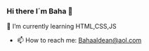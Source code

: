 ### Hi there I´m Baha 👋
🌱 I’m currently learning HTML,CSS,JS
- 📫 How to reach me: Bahaaldean@aol.com
<!--
**Bhasim/Bhasim** is a ✨ _special_ ✨ repository because its `README.md` (this file) appears on your GitHub profile.

Here are some ideas to get you started:

- 🌱 I’m currently learning HTML,CSS,JS
- 👯 I’m looking to collaborate on Big Project 	:grinning:
- 🤔 I’m looking for help with JS
- 💬 Ask me about Photography
- 📫 How to reach me: Bahaaldean@aol.com
- 😄 Pronouns: Ba Ha
- ⚡ Fun fact: just smile 
-->
